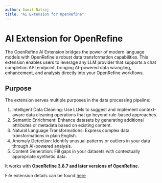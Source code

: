 ```yaml
---
author: Sunil Natraj
title: "AI Extension for OpenRefine"
---
```

# AI Extension for OpenRefine
The OpenRefine AI Extension bridges the power of modern language models with OpenRefine's robust data transformation capabilities. This extension enables users to leverage any LLM provider that supports a chat completion API endpoint, bringing AI-powered data wrangling, enhancement, and analysis directly into your OpenRefine workflows. 
<!--truncate-->
## Purpose
The extension serves multiple purposes in the data processing pipeline:

1. Intelligent Data Cleaning: Use LLMs to suggest and implement context-aware data cleaning operations that go beyond rule-based approaches.
2. Semantic Enrichment: Enhance datasets by generating additional attributes or metadata based on existing content.
3. Natural Language Transformations: Express complex data transformations in plain English.
4. Anomaly Detection: Identify unusual patterns or outliers in your data through AI-powered analysis.
5. Content Generation: Fill gaps in your datasets with contextually appropriate synthetic data.


It works with **OpenRefine 3.8.7 and later versions of OpenRefine**. 

File extension details can be found [here](https://openrefine.org/extensions)
